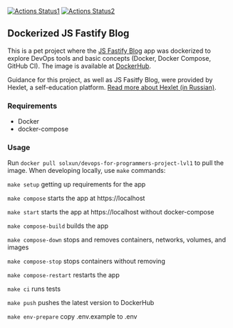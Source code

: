 [![Actions Status1](https://github.com/AAO2014/devops-for-programmers-project-lvl1/workflows/hexlet-check/badge.svg)](https://github.com/AAO2014/devops-for-programmers-project-lvl1/actions)
[![Actions Status2](https://github.com/AAO2014/devops-for-programmers-project-lvl1/workflows/push/badge.svg)](https://github.com/AAO2014/devops-for-programmers-project-lvl1/actions)
## Dockerized JS Fastify Blog

This is a pet project where the [JS Fastify Blog](https://github.com/hexlet-components/js-fastify-blog) app was dockerized to explore DevOps tools and basic concepts (Docker, Docker Compose, GitHub CI).
The image is available at [DockerHub](https://hub.docker.com/repository/docker/solxun/devops-for-programmers-project-lvl1).

Guidance for this project, as well as JS Fasitfy Blog, were provided by Hexlet, a self-education platform. [Read more about Hexlet (in Russian)](https://ru.hexlet.io/pages/about?utm_source=github&utm_medium=link&utm_campaign=nodejs-package).


### Requirements

* Docker
* docker-compose

### Usage

Run `docker pull solxun/devops-for-programmers-project-lvl1` to pull the image. When developing locally, use `make` commands:

`make setup` getting up requirements for the app

`make compose` starts the app at https://localhost

`make start` starts the app at https://localhost without docker-compose

`make compose-build` builds the app

`make compose-down` stops and removes containers, networks, volumes, and images

`make compose-stop` stops containers without removing

`make compose-restart` restarts the app

`make ci` runs tests

`make push` pushes the latest version to DockerHub

`make env-prepare` copy .env.example to .env

